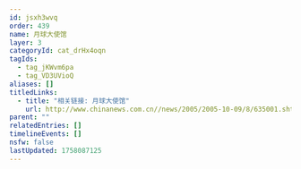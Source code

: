 ```yaml
---
id: jsxh3wvq
order: 439
name: 月球大使馆
layer: 3
categoryId: cat_drHx4oqn
tagIds:
  - tag_jKWvm6pa
  - tag_VD3UVioQ
aliases: []
titledLinks:
  - title: "相关链接: 月球大使馆"
    url: http://www.chinanews.com.cn//news/2005/2005-10-09/8/635001.shtml
parent: ""
relatedEntries: []
timelineEvents: []
nsfw: false
lastUpdated: 1758087125
---
```


